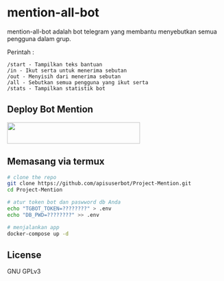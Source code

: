 # mention-all-bot
mention-all-bot adalah bot telegram yang membantu menyebutkan semua pengguna dalam grup.

Perintah :

```
/start - Tampilkan teks bantuan
/in - Ikut serta untuk menerima sebutan
/out - Menyisih dari menerima sebutan
/all - Sebutkan semua pengguna yang ikut serta
/stats - Tampilkan statistik bot
```
## Deploy Bot Mention

<b>
<a href="https://heroku.com/deploy?template=https://github.com/ArmanGG01/Mention"><img src="https://img.shields.io/badge/Deploy Project-Mention-blue?style=badge&logo=heroku"width="310" height="50"/></a>
</b>

## Memasang via termux

```bash
# clone the repo
git clone https://github.com/apisuserbot/Project-Mention.git
cd Project-Mention

# atur token bot dan paswword db Anda
echo "TGBOT_TOKEN=????????" > .env
echo "DB_PWD=????????" >> .env

# menjalankan app
docker-compose up -d
```

## License
GNU GPLv3

